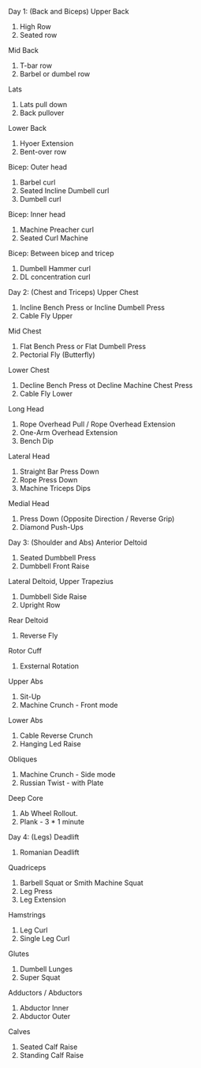 Day 1: (Back and Biceps)
Upper Back
1. High Row
2. Seated row

Mid Back
1. T-bar row
2. Barbel or dumbel row

Lats
1. Lats pull down
2. Back pullover

Lower Back
1. Hyoer Extension
2. Bent-over row

Bicep: Outer head
1. Barbel curl
2. Seated Incline Dumbell curl
3. Dumbell curl

Bicep: Inner head
1. Machine Preacher curl
2. Seated Curl Machine

Bicep: Between bicep and tricep
1. Dumbell Hammer curl
2. DL concentration curl

Day 2: (Chest and Triceps)
Upper Chest
1. Incline Bench Press or Incline Dumbell Press
2. Cable Fly Upper

Mid Chest
1. Flat Bench Press or Flat Dumbell Press
2. Pectorial Fly (Butterfly)

Lower Chest
1. Decline Bench Press ot Decline Machine Chest Press
2. Cable Fly Lower

Long Head
1. Rope Overhead Pull / Rope Overhead Extension
2. One-Arm Overhead Extension
3. Bench Dip

Lateral Head
1.  Straight Bar Press Down
2. Rope Press Down
3. Machine Triceps Dips

Medial Head
1. Press Down (Opposite Direction / Reverse Grip)
2. Diamond Push-Ups

Day 3: (Shoulder and Abs)
Anterior Deltoid
1.  Seated Dumbbell Press
2. Dumbbell Front Raise

Lateral Deltoid, Upper Trapezius
1. Dumbbell Side Raise
2. Upright Row

Rear Deltoid
1. Reverse Fly

Rotor Cuff
1. Exsternal Rotation

Upper Abs
1. Sit-Up
2. Machine Crunch - Front mode

Lower Abs
1. Cable Reverse Crunch
2. Hanging Led Raise

Obliques
1. Machine Crunch - Side mode
2. Russian Twist - with Plate

Deep Core
1.  Ab Wheel  Rollout.
2.  Plank -  3 * 1 minute

Day 4: (Legs)
Deadlift
1. Romanian Deadlift

Quadriceps
1. Barbell Squat or Smith Machine Squat
2. Leg Press
3. Leg Extension

Hamstrings
1. Leg Curl
2. Single Leg Curl

Glutes
1. Dumbell Lunges
2. Super Squat

Adductors / Abductors
1. Abductor Inner
2. Abductor Outer

Calves
1. Seated Calf Raise
2. Standing Calf Raise